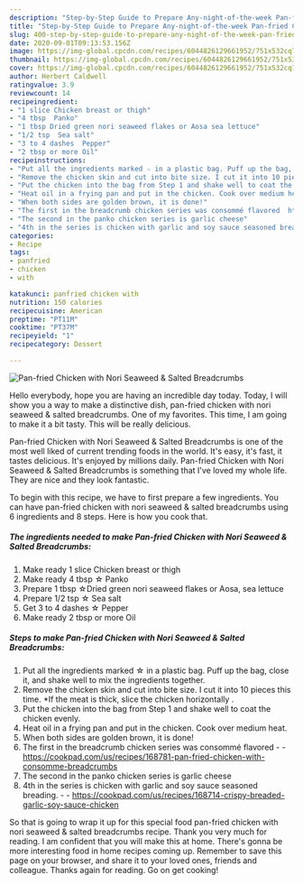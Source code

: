```yaml
---
description: "Step-by-Step Guide to Prepare Any-night-of-the-week Pan-fried Chicken with Nori Seaweed &amp;amp; Salted Breadcrumbs"
title: "Step-by-Step Guide to Prepare Any-night-of-the-week Pan-fried Chicken with Nori Seaweed &amp;amp; Salted Breadcrumbs"
slug: 400-step-by-step-guide-to-prepare-any-night-of-the-week-pan-fried-chicken-with-nori-seaweed-and-amp-salted-breadcrumbs
date: 2020-09-01T09:13:53.156Z
image: https://img-global.cpcdn.com/recipes/6044826129661952/751x532cq70/pan-fried-chicken-with-nori-seaweed-salted-breadcrumbs-recipe-main-photo.jpg
thumbnail: https://img-global.cpcdn.com/recipes/6044826129661952/751x532cq70/pan-fried-chicken-with-nori-seaweed-salted-breadcrumbs-recipe-main-photo.jpg
cover: https://img-global.cpcdn.com/recipes/6044826129661952/751x532cq70/pan-fried-chicken-with-nori-seaweed-salted-breadcrumbs-recipe-main-photo.jpg
author: Herbert Caldwell
ratingvalue: 3.9
reviewcount: 14
recipeingredient:
- "1 slice Chicken breast or thigh"
- "4 tbsp  Panko"
- "1 tbsp Dried green nori seaweed flakes or Aosa sea lettuce"
- "1/2 tsp  Sea salt"
- "3 to 4 dashes  Pepper"
- "2 tbsp or more Oil"
recipeinstructions:
- "Put all the ingredients marked ☆ in a plastic bag. Puff up the bag, close it, and shake well to mix the ingredients together."
- "Remove the chicken skin and cut into bite size. I cut it into 10 pieces this time. *If the meat is thick, slice the chicken horizontally ."
- "Put the chicken into the bag from Step 1 and shake well to coat the chicken evenly."
- "Heat oil in a frying pan and put in the chicken. Cook over medium heat."
- "When both sides are golden brown, it is done!"
- "The first in the breadcrumb chicken series was consommé flavored  https://cookpad.com/us/recipes/168781-pan-fried-chicken-with-consomme-breadcrumbs"
- "The second in the panko chicken series is garlic cheese"
- "4th in the series is chicken with garlic and soy sauce seasoned breading.  https://cookpad.com/us/recipes/168714-crispy-breaded-garlic-soy-sauce-chicken"
categories:
- Recipe
tags:
- panfried
- chicken
- with

katakunci: panfried chicken with 
nutrition: 150 calories
recipecuisine: American
preptime: "PT11M"
cooktime: "PT37M"
recipeyield: "1"
recipecategory: Dessert

---
```



![Pan-fried Chicken with Nori Seaweed &amp; Salted Breadcrumbs](https://img-global.cpcdn.com/recipes/6044826129661952/751x532cq70/pan-fried-chicken-with-nori-seaweed-salted-breadcrumbs-recipe-main-photo.jpg)

Hello everybody, hope you are having an incredible day today. Today, I will show you a way to make a distinctive dish, pan-fried chicken with nori seaweed &amp; salted breadcrumbs. One of my favorites. This time, I am going to make it a bit tasty. This will be really delicious.

Pan-fried Chicken with Nori Seaweed &amp; Salted Breadcrumbs is one of the most well liked of current trending foods in the world. It's easy, it's fast, it tastes delicious. It's enjoyed by millions daily. Pan-fried Chicken with Nori Seaweed &amp; Salted Breadcrumbs is something that I've loved my whole life. They are nice and they look fantastic.




To begin with this recipe, we have to first prepare a few ingredients. You can have pan-fried chicken with nori seaweed &amp; salted breadcrumbs using 6 ingredients and 8 steps. Here is how you cook that.

<!--inarticleads1-->

##### The ingredients needed to make Pan-fried Chicken with Nori Seaweed &amp; Salted Breadcrumbs:

1. Make ready 1 slice Chicken breast or thigh
1. Make ready 4 tbsp ☆ Panko
1. Prepare 1 tbsp ☆Dried green nori seaweed flakes or Aosa, sea lettuce
1. Prepare 1/2 tsp ☆ Sea salt
1. Get 3 to 4 dashes ☆ Pepper
1. Make ready 2 tbsp or more Oil




<!--inarticleads2-->

##### Steps to make Pan-fried Chicken with Nori Seaweed &amp; Salted Breadcrumbs:

1. Put all the ingredients marked ☆ in a plastic bag. Puff up the bag, close it, and shake well to mix the ingredients together.
1. Remove the chicken skin and cut into bite size. I cut it into 10 pieces this time. *If the meat is thick, slice the chicken horizontally .
1. Put the chicken into the bag from Step 1 and shake well to coat the chicken evenly.
1. Heat oil in a frying pan and put in the chicken. Cook over medium heat.
1. When both sides are golden brown, it is done!
1. The first in the breadcrumb chicken series was consommé flavored -  - https://cookpad.com/us/recipes/168781-pan-fried-chicken-with-consomme-breadcrumbs
1. The second in the panko chicken series is garlic cheese
1. 4th in the series is chicken with garlic and soy sauce seasoned breading. -  - https://cookpad.com/us/recipes/168714-crispy-breaded-garlic-soy-sauce-chicken




So that is going to wrap it up for this special food pan-fried chicken with nori seaweed &amp; salted breadcrumbs recipe. Thank you very much for reading. I am confident that you will make this at home. There's gonna be more interesting food in home recipes coming up. Remember to save this page on your browser, and share it to your loved ones, friends and colleague. Thanks again for reading. Go on get cooking!

